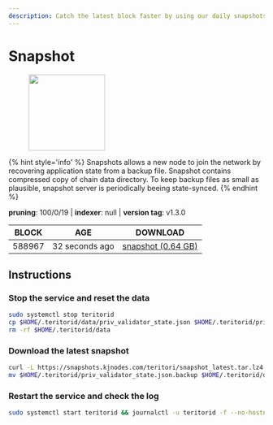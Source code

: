 ```yaml
---
description: Catch the latest block faster by using our daily snapshots.
---
```


# Snapshot

<figure><img src="https://raw.githubusercontent.com/kj89/testnet_manuals/main/pingpub/logos/teritori.png" width="150" alt=""><figcaption></figcaption></figure>

{% hint style='info' %}
Snapshots allows a new node to join the network by recovering application state from a backup file. 
Snapshot contains compressed copy of chain data directory. To keep backup files as small as plausible, 
snapshot server is periodically beeing state-synced.
{% endhint %}

**pruning**: 100/0/19 | **indexer**: null | **version tag**: v1.3.0

| BLOCK             | AGE             | DOWNLOAD                                                                                            |
| ----------------- | --------------- | --------------------------------------------------------------------------------------------------- |
| 588967 | 32 seconds ago | [snapshot (0.64 GB)](https://snapshots.kjnodes.com/teritori/snapshot\_latest.tar.lz4) |

## Instructions

### Stop the service and reset the data

```bash
sudo systemctl stop teritorid
cp $HOME/.teritorid/data/priv_validator_state.json $HOME/.teritorid/priv_validator_state.json.backup
rm -rf $HOME/.teritorid/data
```

### Download the latest snapshot

```bash
curl -L https://snapshots.kjnodes.com/teritori/snapshot_latest.tar.lz4 | lz4 -dc - | tar -xf - -C $HOME/.teritorid
mv $HOME/.teritorid/priv_validator_state.json.backup $HOME/.teritorid/data/priv_validator_state.json
```

### Restart the service and check the log

```bash
sudo systemctl start teritorid && journalctl -u teritorid -f --no-hostname -o cat
```
